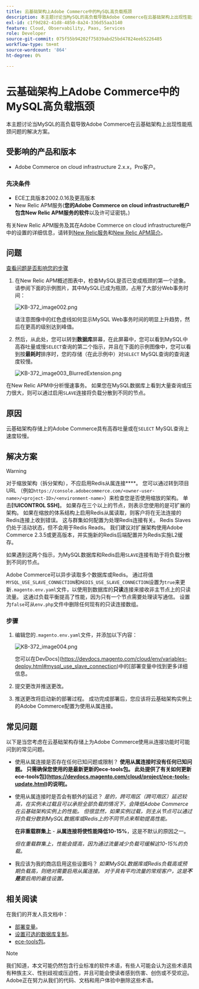 ```yaml
---
title: 云基础架构上Adobe Commerce中的MySQL高负载瓶颈
description: 本主题讨论当MySQL的高负载导致Adobe Commerce在云基础架构上出现性能瓶颈问题的解决方案。
exl-id: c1f9d282-41d8-4850-8a24-336d55aa3140
feature: Cloud, Observability, Paas, Services
role: Developer
source-git-commit: 075f55b94202f75839abd25bd47824eeb5226485
workflow-type: tm+mt
source-wordcount: '864'
ht-degree: 0%

---
```


# 云基础架构上Adobe Commerce中的MySQL高负载瓶颈

本主题讨论当MySQL的高负载导致Adobe Commerce在云基础架构上出现性能瓶颈问题的解决方案。

## 受影响的产品和版本

* Adobe Commerce on cloud infrastructure 2.x.x，Pro客户。

### 先决条件

* ECE工具版本2002.0.16及更高版本
* New Relic APM服务(**您的Adobe Commerce on cloud infrastructure帐户包含New Relic APM服务的软件**&#x200B;以及许可证密钥。)

有关New Relic APM服务及其在Adobe Commerce on cloud infrastructure帐户中的设置的详细信息，请转到[New Relic服务](https://devdocs.magento.com/guides/v2.3/cloud/project/new-relic.html)和[New Relic APM简介](https://docs.newrelic.com/docs/apm/new-relic-apm/getting-started/introduction-apm/)。

## 问题

<u>查看问题是否影响您的步骤</u>

1. 在New Relic APM概述图表中，检查MySQL是否已变成瓶颈的第一个迹象。 请参阅下面的示例图片，其中MySQL已成为瓶颈，占用了大部分Web事务时间：

   ![KB-372_image002.png](assets/KB-372_image002.png)

   请注意图像中的红色虚线如何显示MySQL Web事务时间的明显上升趋势，然后在更高的级别达到峰值。
1. 然后，从此处，您可以转到&#x200B;**数据库**&#x200B;屏幕，在此屏幕中，您可以看到MySQL中高吞吐量或慢`SELECT`查询的第二个指示，并且在下面的示例图像中，您可以看到按&#x200B;**最耗时**&#x200B;排序时，您的存储（在此示例中）对`SELECT` MySQL查询的查询速度较慢。

   ![KB-372_image003_BlurredExtension.png](assets/KB-372_image003_BlurredExtension.png)

在New Relic APM中分析慢速事务。 如果您在MySQL数据库上看到大量查询或压力很大，则可以通过启用`SLAVE`连接将负载分散到不同的节点。

## 原因

云基础架构存储上的Adobe Commerce具有高吞吐量或在`SELECT` MySQL查询上速度较慢。

## 解决方案

>[!WARNING]
>
>对于缩放架构（拆分架构），不应启用Redis从属连接&#x200B;****。 您可以通过转到项目URL （例如`https://console.adobecommerce.com/<owner-user-name>/<project-ID>/<environment-name>`）来检查您是否使用缩放的架构。 单击&#x200B;**[!UICONTROL SSH]**。 如果存在三个以上的节点，则表示您使用的是可扩展的架构。 如果在缩放的体系结构上启用Redis从属读取，则客户将在无法连接的Redis连接上收到错误。 这与群集如何配置为处理Redis连接有关。 Redis Slaves仍处于活动状态，但不会用于Redis Reads。 我们建议对扩展架构使用Adobe Commerce 2.3.5或更高版本，并实施新的Redis后端配置并为Redis实施L2缓存。

如果遇到这两个指示，为MySQL数据库和Redis启用`SLAVE`连接有助于将负载分散到不同的节点。

Adobe Commerce可以异步读取多个数据库或Redis。 通过将值`MYSQL_USE_SLAVE_CONNECTION`和`REDIS_USE_SLAVE_CONNECTION`设置为`true`来更新`.magento.env.yaml`文件，以使用到数据库的&#x200B;**只读**&#x200B;连接来接收非主节点上的只读流量。 这通过负载平衡提高了性能，因为只有一个节点需要处理读写通信。 设置为`false`可从`env.php`文件中删除任何现有的只读连接数组。

### 步骤

1. 编辑您的`.magento.env.yaml`文件，并添加以下内容：

   ![KB-372_image004.png](assets/KB-372_image004.png)

   您可以在DevDocs](https://devdocs.magento.com/cloud/env/variables-deploy.html#mysql_use_slave_connection)中的[部署变量中找到更多详细信息。

1. 提交更改并推送更改。
1. 推送更改将启动新的部署过程。 成功完成部署后，您应该将云基础架构实例上的Adobe Commerce配置为使用从属连接。

## 常见问题

以下是当您考虑在云基础架构存储上为Adobe Commerce使用从连接功能时可能问到的常见问题。

* 使用从属连接是否存在任何已知问题或限制？ **使用从属连接时没有任何已知问题。 只需确保您使用的是最新更新的ece-tools包。 此处提供了有关如何更新ece-tools包](https://devdocs.magento.com/cloud/project/ece-tools-update.html)的说明[。**
* 使用从属连接时是否会有额外的延迟？ *是的，跨可用区（跨可用区）延迟较高，在实例未过载且可以承担全部负载的情况下，会降低Adobe Commerce在云基础架构实例上的性能。 但很显然，如果实例过载，则主从节点可以通过将负载分散到MySQL数据库或Redis上的不同节点来帮助提高性能。*

  **在非重载群集上** - **从属连接将使性能降低10-15%**，这是不默认的原因之一。

  *但在重载群集上，性能会提高，因为通过流量减少负载可缓解这10-15%的负载。*
* 我应该为我的商店启用这些设置吗？ *如果MySQL数据库或Redis负载高或预期负载高，则绝对需要启用从属连接。 对于具有平均流量的常规客户，这是&#x200B;**不是**要启用的最佳设置。*

## 相关阅读

在我们的开发人员文档中：

* [部署变量](https://devdocs.magento.com/cloud/env/variables-deploy.html)。
* [设置可选的数据库复制](https://devdocs.magento.com/guides/v2.3/config-guide/multi-master/multi-master_slavedb.html)。
* [ece-tools包](https://devdocs.magento.com/cloud/reference/ece-tools-reference.html)。

>[!NOTE]
>
>我们知道，本文可能仍然包含行业标准的软件术语，有些人可能会认为这些术语具有种族主义、性别歧视或压迫性，并且可能会使读者感到伤害、创伤或不受欢迎。 Adobe正在努力从我们的代码、文档和用户体验中删除这些术语。
